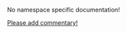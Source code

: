 No namespace specific documentation!

[Please add commentary!](https://github.com/arrdem/grimoire/edit/master/_includes/1.5.0/clojure.repl/index.md)

